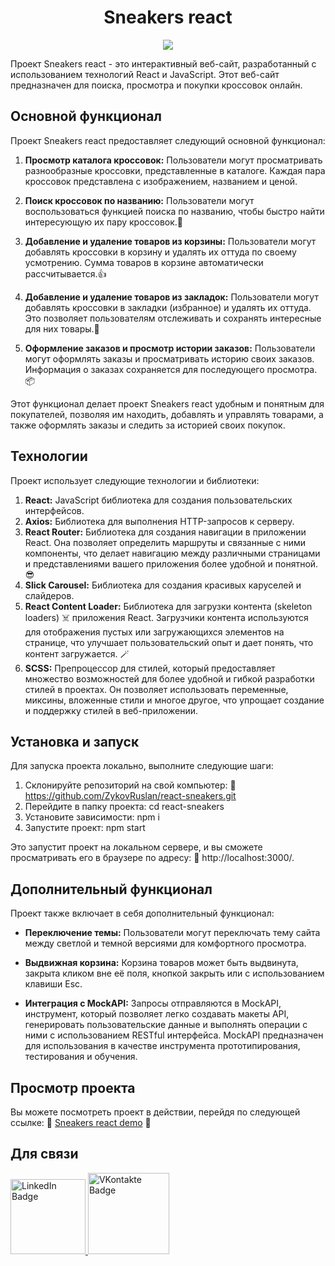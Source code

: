 <h1 align="center">Sneakers react</h1>
<p align="center">
  <img src="https://i.ibb.co/QHTZDWC/2023-09-17-02-02-11.png">
</p>

Проект Sneakers react - это интерактивный веб-сайт, разработанный с использованием технологий React и JavaScript. Этот веб-сайт предназначен для поиска, просмотра и покупки кроссовок онлайн.

## Основной функционал

Проект Sneakers react предоставляет следующий основной функционал:

1. **Просмотр каталога кроссовок:** Пользователи могут просматривать разнообразные кроссовки, представленные в каталоге. Каждая пара кроссовок представлена с изображением, названием и ценой.

2. **Поиск кроссовок по названию:** Пользователи могут воспользоваться функцией поиска по названию, чтобы быстро найти интересующую их пару кроссовок.🚀

3. **Добавление и удаление товаров из корзины:** Пользователи могут добавлять кроссовки в корзину и удалять их оттуда по своему усмотрению. Сумма товаров в корзине автоматически рассчитывается.👍

4. **Добавление и удаление товаров из закладок:** Пользователи могут добавлять кроссовки в закладки (избранное) и удалять их оттуда. Это позволяет пользователям отслеживать и сохранять интересные для них товары.💚

5. **Оформление заказов и просмотр истории заказов:** Пользователи могут оформлять заказы и просматривать историю своих заказов. Информация о заказах сохраняется для последующего просмотра.📦

Этот функционал делает проект Sneakers react удобным и понятным для покупателей, позволяя им находить, добавлять и управлять товарами, а также оформлять заказы и следить за историей своих покупок.

## Технологии

Проект использует следующие технологии и библиотеки:

1. **React:** JavaScript библиотека для создания пользовательских интерфейсов.
2. **Axios:** Библиотека для выполнения HTTP-запросов к серверу.
3. **React Router:** Библиотека для создания навигации в приложении React. Она позволяет определить маршруты и связанные с ними компоненты, что делает навигацию между различными страницами и представлениями вашего приложения более удобной и понятной. 😎
4. **Slick Carousel:** Библиотека для создания красивых каруселей и слайдеров.
5. **React Content Loader:** Библиотека для загрузки контента (skeleton loaders) ☠️ приложения React. Загрузчики контента используются для отображения пустых или загружающихся элементов на странице, что улучшает пользовательский опыт и дает понять, что контент загружается. 🪄
6. **SCSS:** Препроцессор для стилей, который предоставляет множество возможностей для более удобной и гибкой разработки стилей в проектах. Он позволяет использовать переменные, миксины, вложенные стили и многое другое, что упрощает создание и поддержку стилей в веб-приложении.

## Установка и запуск

Для запуска проекта локально, выполните следующие шаги:

1. Склонируйте репозиторий на свой компьютер: 🔗 https://github.com/ZykovRuslan/react-sneakers.git
2. Перейдите в папку проекта: cd react-sneakers
3. Установите зависимости: npm i
4. Запустите проект: npm start

Это запустит проект на локальном сервере, и вы сможете просматривать его в браузере по адресу: 🔗 http://localhost:3000/.

## Дополнительный функционал

Проект также включает в себя дополнительный функционал:

- **Переключение темы:** Пользователи могут переключать тему сайта между светлой и темной версиями для комфортного просмотра.

- **Выдвижная корзина:** Корзина товаров может быть выдвинута, закрыта кликом вне её поля, кнопкой закрыть или с использованием клавиши Esc.

- **Интеграция с MockAPI:** Запросы отправляются в MockAPI, инструмент, который позволяет легко создавать макеты API, генерировать пользовательские данные и выполнять операции с ними с использованием RESTful интерфейса. MockAPI предназначен для использования в качестве инструмента прототипирования, тестирования и обучения.

## Просмотр проекта

Вы можете посмотреть проект в действии, перейдя по следующей ссылке: 🔗 [Sneakers react demo](https://react-sneakers-tbe0.onrender.com) 🌟

## Для связи
  <a href="https://linkedin.com/in/ruslan-zykov/">
    <img src="https://img.shields.io/badge/Linkedin-blue?style=for-the-badge&logo=linkedin&logoColor=white" alt="LinkedIn Badge" width="120"/>
  </a>
  <a href="https://vk.com/r_u_sl_i_k">
    <img src="https://img.shields.io/badge/Vkontakte-blue?style=for-the-badge&logo=vk&logoColor=white" alt="VKontakte Badge" width="130"/>
  </a>
